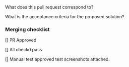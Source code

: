 What does this pull request correspond to?

What is the acceptance criteria for the proposed solution? 

### Merging checklist

[] PR Approved

[] All checkd pass

[] Manual test approved test screenshots attached.
